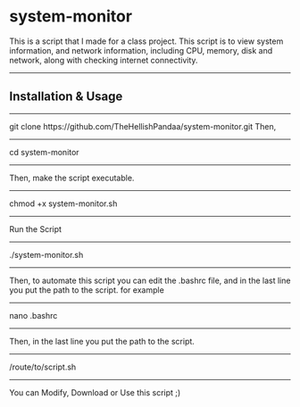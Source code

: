 # system-monitor

This is a script that I made for a class project. This script is to view system information, and network information, including CPU, memory, disk and network, along with checking internet connectivity.
<hr></hr>
<h2>Installation & Usage</h2>
<hr></hr>
git clone https://github.com/TheHellishPandaa/system-monitor.git
Then, 
<hr></hr>
cd system-monitor
<hr></hr>
Then, make the script executable.
<hr></hr>
chmod +x system-monitor.sh
<hr></hr>
Run the Script
<hr></hr>
./system-monitor.sh
<hr></hr>
Then, to automate this script you can edit the .bashrc file, and in the last line you put the path to the script. for example
<hr></hr>
nano .bashrc
<hr></hr>
Then, in the last line you put the path to the script.
<hr></hr>
/route/to/script.sh
<hr></hr>

You can Modify, Download or Use this script ;)
